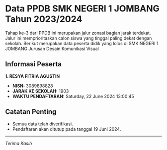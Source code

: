 # Data PPDB SMK NEGERI 1 JOMBANG Tahun 2023/2024
Tahap ke-3 dari PPDB ini merupakan jalur zonasi bagian jarak terdekat. Jalur ini memprioritaskan calon siswa yang tinggal paling dekat dengan sekolah.
Berikut merupakan data peserta didik yang lolos di SMK NEGERI 1 JOMBANG Jurusan Desain Komunikasi Visual

## Informasi Peserta 
**1. RESYA FITRIA AGUSTIN**
- **NISN:** 3089898828
- **JARAK KE SEKOLAH:** 1903
- **WAKTU PENDAFTARAN:** Saturday, 22 June 2024 13:00:45

## Catatan Penting

- Semua data telah diverifikasi.
- Pendaftaran akan ditutup pada tanggal 19 Juni 2024.
---
_Terima Kasih_